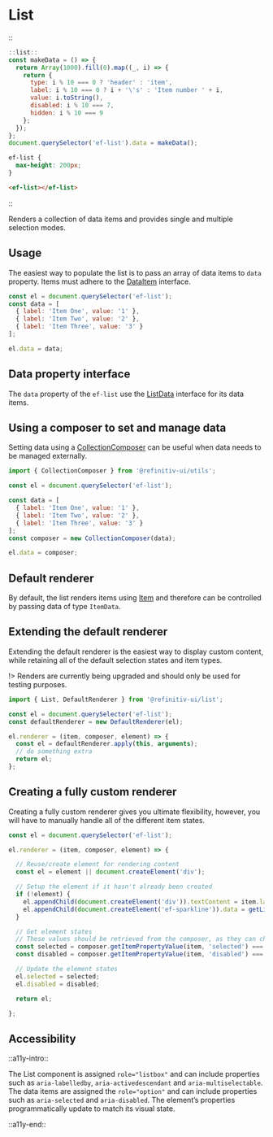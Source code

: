 <!--
type: page
title: List
location: ./elements/list
layout: default
-->

# List

::
```javascript
::list::
const makeData = () => {
  return Array(1000).fill(0).map((_, i) => {
    return {
      type: i % 10 === 0 ? 'header' : 'item',
      label: i % 10 === 0 ? i + '\'s' : 'Item number ' + i,
      value: i.toString(),
      disabled: i % 10 === 7,
      hidden: i % 10 === 9
    };
  });
};
document.querySelector('ef-list').data = makeData();
```
```css
ef-list {
  max-height: 200px;
}
```
```html
<ef-list></ef-list>
```
::

Renders a collection of data items and provides single and multiple selection modes.

## Usage

The easiest way to populate the list is to pass an array of data items to `data` property. Items must adhere to the [DataItem](https://github.com/Refinitiv/refinitiv-ui/blob/develop/packages/utils/src/collection/data-item.ts) interface.

```javascript
const el = document.querySelector('ef-list');
const data = [
  { label: 'Item One', value: '1' },
  { label: 'Item Two', value: '2' },
  { label: 'Item Three', value: '3' }
];

el.data = data;
```

## Data property interface

The `data` property of the `ef-list` use the [ListData](https://github.com/Refinitiv/refinitiv-ui/blob/develop/packages/elements/src/list/helpers/types.ts) interface for its data items.


## Using a composer to set and manage data

Setting data using a [CollectionComposer](./resources/collection-composer) can be useful when data needs to be managed externally.

```javascript
import { CollectionComposer } from '@refinitiv-ui/utils';

const el = document.querySelector('ef-list');

const data = [
  { label: 'Item One', value: '1' },
  { label: 'Item Two', value: '2' },
  { label: 'Item Three', value: '3' }
];
const composer = new CollectionComposer(data);

el.data = composer;
```

## Default renderer

By default, the list renders items using [Item](./elements/item) and therefore can be controlled by passing data of type `ItemData`.

## Extending the default renderer

Extending the default renderer is the easiest way to display custom content, while retaining all of the default selection states and item types.

!> Renders are currently being upgraded and should only be used for testing purposes.

```javascript
import { List, DefaultRenderer } from '@refinitiv-ui/list';

const el = document.querySelector('ef-list');
const defaultRenderer = new DefaultRenderer(el);

el.renderer = (item, composer, element) => {
  const el = defaultRenderer.apply(this, arguments);
  // do something extra
  return el;
};
```

## Creating a fully custom renderer

Creating a fully custom renderer gives you ultimate flexibility, however, you will have to manually handle all of the different item states.

```javascript
const el = document.querySelector('ef-list');

el.renderer = (item, composer, element) => {

  // Reuse/create element for rendering content
  const el = element || document.createElement('div');

  // Setup the element if it hasn't already been created
  if (!element) {
    el.appendChild(document.createElement('div')).textContent = item.label;
    el.appendChild(document.createElement('ef-sparkline')).data = getLineData(item.value);
  }

  // Get element states
  // These values should be retrieved from the composer, as they can change.
  const selected = composer.getItemPropertyValue(item, 'selected') === true;
  const disabled = composer.getItemPropertyValue(item, 'disabled') === true;

  // Update the element states
  el.selected = selected;
  el.disabled = disabled;

  return el;

};
```

## Accessibility
::a11y-intro::

The List component is assigned `role="listbox"` and can include properties such as `aria-labelledby`, `aria-activedescendant` and `aria-multiselectable`. The data items are assigned the `role="option"` and can include properties such as `aria-selected` and `aria-disabled`. The element’s properties programmatically update to match its visual state.  

::a11y-end::
